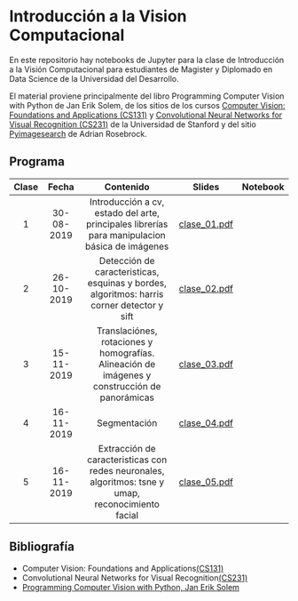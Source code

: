 # Introducción a la Vision Computacional

En este repositorio hay notebooks de Jupyter para la clase de Introducción a la Visión Computacional para estudiantes de Magister y Diplomado en Data Science de la Universidad del Desarrollo.


El material proviene principalmente del libro Programming Computer Vision with Python de Jan Erik Solem, de los sitios de los cursos [Computer Vision: Foundations and Applications (CS131)](http://vision.stanford.edu/teaching/cs131_fall1819/index.html) y [Convolutional Neural Networks for Visual Recognition (CS231)](http://cs231n.stanford.edu/syllabus.html) de la Universidad de Stanford y del sitio [Pyimagesearch](https://www.pyimagesearch.com) de Adrian Rosebrock.

## Programa

| Clase | Fecha   | Contenido  | Slides |  Notebook |
|:-:|:--:|:--:|:--:|:--:|
| 1  | 30-08-2019 | Introducción a cv, estado del arte, principales librerías para manipulacion básica de imágenes | [clase_01.pdf](https://github.com/calipsotornasol/intro_computer_vision/blob/intro_cv_2019/introcv_clase01.pdf)  |   |
| 2 |  26-10-2019 | Detección de caracteristicas, esquinas y bordes, algoritmos: harris corner detector y sift | [clase_02.pdf](https://github.com/calipsotornasol/intro_computer_vision/blob/intro_cv_2019/introcv_clase02.pdf)  |   |
| 3 |  15-11-2019  | Translaciónes, rotaciones y homografías. Alineación de imágenes y construcción de panorámicas | [clase_03.pdf](https://github.com/calipsotornasol/intro_computer_vision/blob/intro_cv_2019/introcv_clase03.pdf)  |   |
| 4 |  16-11-2019  | Segmentación | [clase_04.pdf](https://github.com/calipsotornasol/intro_computer_vision/blob/intro_cv_2019/introcv_clase04.pdf)  |   |
| 5 |  16-11-2019  | Extracción de caracteristicas con redes neuronales, algoritmos: tsne y umap, reconocimiento facial|[clase_05.pdf](https://github.com/calipsotornasol/intro_computer_vision/blob/intro_cv_2019/introcv_clase05.pdf)|   |



## Bibliografía

- Computer Vision: Foundations and Applications[(CS131)](http://vision.stanford.edu/teaching/cs131_fall1819/syllabus.html)
- Convolutional Neural Networks for Visual Recognition[(CS231)](http://cs231n.stanford.edu/syllabus.html)
- [Programming Computer Vision with Python, Jan Erik Solem](http://programmingcomputervision.com/)



